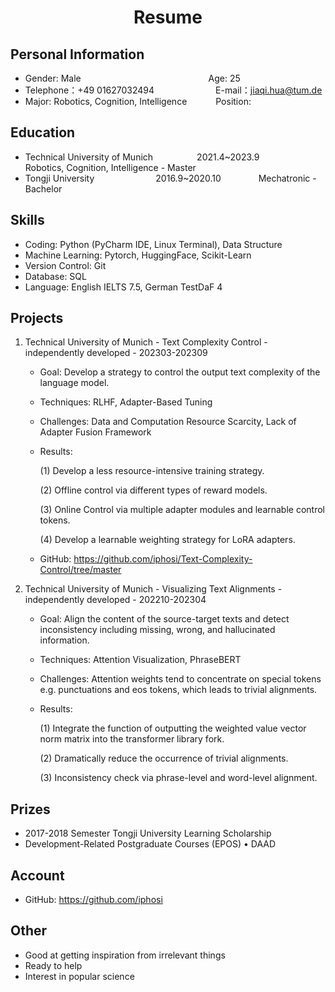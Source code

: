  <center>
     <h1>Resume</h1>
 </center>

## Personal Information 

* Gender: Male &emsp;&emsp;&emsp;&emsp;&emsp;&emsp;&emsp;&emsp;&emsp;&emsp;&emsp;&emsp;&emsp;&emsp; Age: 25  
* Telephone：+49 01627032494&emsp;&emsp;&emsp;&emsp;&emsp;&emsp;&emsp;E-mail：jiaqi.hua@tum.de   
* Major: Robotics, Cognition, Intelligence&emsp;&emsp;&emsp;  Position:

## Education
    
* Technical University of Munich&emsp;&emsp;&emsp;&emsp;&emsp;2021.4~2023.9&emsp;&emsp;&emsp;&emsp; Robotics, Cognition, Intelligence - Master      
* Tongji University&emsp;&emsp;&emsp;&emsp;&emsp;&emsp;&emsp;2016.9~2020.10&emsp;&emsp;&emsp;&emsp; Mechatronic - Bachelor

## Skills

* Coding: Python (PyCharm IDE, Linux Terminal), Data Structure
* Machine Learning: Pytorch, HuggingFace, Scikit-Learn
* Version Control: Git
* Database: SQL
* Language: English IELTS 7.5, German TestDaF 4

## Projects

1. Technical University of Munich - Text Complexity Control - independently developed - 202303-202309
    * Goal: Develop a strategy to control the output text complexity of the language model.
    * Techniques: RLHF, Adapter-Based Tuning
    * Challenges: Data and Computation Resource Scarcity, Lack of Adapter Fusion Framework
    * Results:
      
      (1) Develop a less resource-intensive training strategy.
      
      (2) Offline control via different types of reward models.
      
      (3) Online Control via multiple adapter modules and learnable control tokens.
      
      (4) Develop a learnable weighting strategy for LoRA adapters.
      
    * GitHub: https://github.com/iphosi/Text-Complexity-Control/tree/master

2. Technical University of Munich - Visualizing Text Alignments - independently developed - 202210-202304
    * Goal: Align the content of the source-target texts and detect inconsistency including missing, wrong, and hallucinated information.
    * Techniques: Attention Visualization, PhraseBERT
    * Challenges: Attention weights tend to concentrate on special tokens e.g. punctuations and eos tokens, which leads to trivial alignments.
    * Results:

      (1) Integrate the function of outputting the weighted value vector norm matrix into the transformer library fork.

      (2) Dramatically reduce the occurrence of trivial alignments.

      (3) Inconsistency check via phrase-level and word-level alignment.

## Prizes
* 2017-2018 Semester Tongji University Learning Scholarship
* Development-Related Postgraduate Courses (EPOS) • DAAD

## Account
* GitHub: https://github.com/iphosi

## Other
* Good at getting inspiration from irrelevant things
* Ready to help
* Interest in popular science

